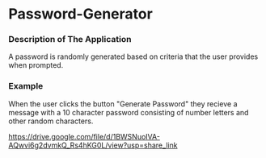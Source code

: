 # Password-Generator


### Description of The Application

A password is randomly generated based on criteria that the user provides when prompted.


### Example 

When the user clicks the button "Generate Password" they recieve a message with a 10 character
password consisting of number letters and other random characters.


https://drive.google.com/file/d/1BWSNuoIVA-AQwvi6g2dvmkQ_Rs4hKG0L/view?usp=share_link
